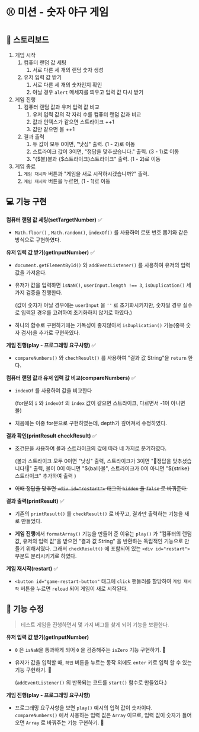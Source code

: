 # ⚾ 미션 - 숫자 야구 게임

## 📝 스토리보드

1.  게임 시작
      1. 컴퓨터 랜덤 값 세팅
            1.  서로 다른 세 개의 랜덤 숫자 생성
      2. 유저 입력 값 받기
            1. 서로 다른 세 개의 숫자인지 확인
            2. 아닐 경우 `alert` 메세지를 띄우고 입력 값 다시 받기 
2.  게임 진행
       1.  컴퓨터 랜덤 값과 유저 입력 값 비교
             1. 유저 입력 값의 각 자리 수를 컴퓨터 랜덤 값과 비교
             2. 값과 인덱스가 같으면 스트라이크 ++1
             3. 값만 같으면 볼 ++1
       2.  결과 출력
             1. 두 값이 모두 0이면, "낫싱" 출력.  (1 - 2)로 이동
             2. 스트라이크 값이 3이면,  "정답을 맟추셨습니다." 출력. (3 - 1)로 이동
             3. "{$볼}볼과 {$스트라이크}스트라이크" 출력.  (1 - 2)로 이동
3.  게임 종료
       1.  `게임 재시작` 버튼과 "게임을 새로 시작하시겠습니까?" 출력.
       2.   `게임 재시작` 버튼을 누르면,  (1 - 1)로 이동

## 💻 기능 구현 

**컴퓨터 랜덤 값 세팅(setTargetNumber)** ✅

- `Math.floor()` , `Math.random()`, `indexOf()` 를 사용하여 로또 번호 뽑기와 같은 방식으로 구현하였다.

**유저 입력 값 받기(getInputNumber)** ✅

- `document.getElementById()` 와  `addEventListener()` 를 사용하여 유저의 입력 값을 가져온다.

- 유저가 값을 입력하면 `isNaN()`,  `userInput.length !== 3`, `isDuplication()` 세 가지 검증을 진행한다. 

  (값이 숫자가 아닐 경우에는 `userInput` 을 `''` 로 초기화시키지만, 숫자일 경우 실수로 입력된 경우를 고려하여 초기화하지 않기로 하였다.)

- 하나의 함수로 구현하기에는 가독성이 좋지않아서 `isDuplication()` 기능(중복 숫자 검사)을 추가로 구현하였다.

**게임 진행(play - 프로그래밍 요구사항)** ✅

- `compareNumbers()` 와 `chechResult()` 를 사용하여 "결과 값 String"을 `return` 한다.

**컴퓨터 랜덤 값과 유저 입력 값 비교(compareNumbers)** ✅

- `indexOf` 를 사용하여 값을 비교한다

  (for문의 `i` 와 `indexOf` 의 `index` 값이 같으면 스트라이크, 다르면서 -1이 아니면 볼)

- 처음에는 이중 for문으로 구현하였는데, depth가 깊어져서 수정하였다.

**결과 확인(~~printResult~~ checkResult)** ✅

- 조건문을 사용하여 볼과 스트라이크의 값에 따라 네 가지로 분기하였다.

  (볼과 스트라이크 모두 0이면 "낫싱" 출력, 스트라이크가 3이면 "🎉정답을 맞추셨습니다!🎉" 출력, 볼이 0이 아니면 "${ball}볼", 스트라이크가 0이 아니면 "${strike}스트라이크" 추가하여 출력 )
  
- ~~이때 정답을 맞추면  `<div id="restart">` 태그의 `hidden` 을 `false` 로 바꿔준다.~~

**결과 출력(printResult)** ✅

- 기존의 `printResult()` 를  `checkResult()` 로 바꾸고,  결과만 출력하는 기능을 새로 만들었다.

- **게임 진행**에서 `formatArray()` 기능을 만들어 준 이유는 `play()` 가 "컴퓨터의 랜덤 값, 유저의 입력 값"을 받으면 "결과 값 String" 을 반환하는 독립적인 기능으로 만들기 위해서였다. 그래서 `checkResult()` 에 포함되어 있는 `<div id="restart">` 부분도 분리시키기로 하였다.

**게임 재시작(restart)** ✅

- `<button id="game-restart-button"` 태그에 `click` 핸들러를 할당하여 `게임 재시작` 버튼을 누르면  `reload` 되어 게임이 새로 시작된다.

## 🔨 기능 수정

> 테스트 게임을 진행하면서 몇 가지 버그를 찾게 되어 기능을 보완한다.

**유저 입력 값 받기(getInputNumber)**

- `0` 은 `isNaN`을 통과하게 되어 `0` 을 검증해주는 `isZero` 기능 구현하기. 🔧

- 유저가 값을 입력할 때, `확인` 버튼을 누르는 동작 외에도 `enter` 키로 입력 할 수 있는 기능 구현하기. 🔧

  (`addEventListener()` 의 반복되는 코드를 `start()`  함수로 만들었다.)

**게임 진행(play - 프로그래밍 요구사항)**

- 프로그래밍 요구사항을 보면 `play()` 예시의 입력 값이 숫자이다. `compareNumbers()` 에서 사용하는 입력 값은 `Array` 이므로, 입력 값이 숫자가 들어오면 `Array` 로 바꿔주는 기능 구현하기. 🔧
